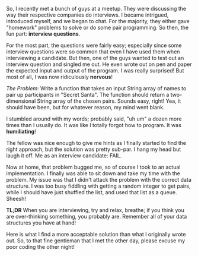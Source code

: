So, I recently met a bunch of guys at a meetup. They were discussing the way their respective companies do interviews. I became intrigued, introduced myself, and we began to chat. For the majority, they either gave "homework" problems to solve or do some pair programming. So then, the fun part: **interview questions**.

For the most part, the questions were fairly easy; especially since some interview questions were so common that even I have used them when interviewing a candidate. But then, one of the guys wanted to test out an interview question and singled me out. He even wrote out on pen and paper the expected input and output of the program. I was really surprised! But most of all, I was now ridiculously **nervous**!

_The Problem_: Write a function that takes an input String array of names to pair up participants in "Secret Santa". The function should return a two-dimensional String array of the chosen pairs. Sounds easy, right! Yea, it should have been, but for whatever reason, my mind went blank.

I stumbled around with my words; probably said, "uh um" a dozen more times than I usually do. It was like I totally forgot how to program. It was **humiliating**!

The fellow was nice enough to give me hints as I finally started to find the right approach, but the solution was pretty sub-par. I hang my head but laugh it off. Me as an interview candidate: FAIL.

Now at home, that problem bugged me, so of course I took to an actual implementation. I finally was able to sit down and take my time with the problem. My issue was that I didn't attack the problem with the correct data structure. I was too busy fiddling with getting a random integer to get pairs, while I should have just shuffled the list, and used that list as a queue. Sheesh!

**TL;DR** When you are interviewing, try and relax, breathe; if you think you are over-thinking something, you probably are. Remember all of your data structures you have at hand!

Here is what I find a more acceptable solution than what I originally wrote out. So, to that fine gentleman that I met the other day, please excuse my poor coding the other night!
